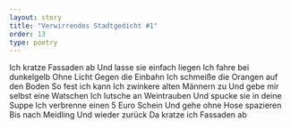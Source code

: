 ```yaml
---
layout: story
title: "Verwirrendes Stadtgedicht #1"
order: 13
type: poetry
---
```


Ich kratze Fassaden ab
Und lasse sie einfach liegen
Ich fahre bei dunkelgelb
Ohne Licht
Gegen die Einbahn
Ich schmeiße die Orangen auf den Boden
So fest ich kann
Ich zwinkere alten Männern zu
Und gebe mir selbst eine Watschen
Ich lutsche an Weintrauben
Und spucke sie in deine Suppe
Ich verbrenne einen 5 Euro Schein
Und gehe ohne Hose spazieren
Bis nach Meidling
Und wieder zurück
Da kratze ich Fassaden ab
